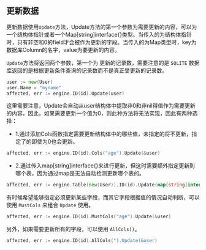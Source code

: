 ## 更新数据
    
更新数据使用`Update`方法，Update方法的第一个参数为需要更新的内容，可以为一个结构体指针或者一个Map[string]interface{}类型。当传入的为结构体指针时，只有非空和0的field才会被作为更新的字段。当传入的为Map类型时，key为数据库Column的名字，value为要更新的内容。

`Update`方法将返回两个参数，第一个为 更新的记录数，需要注意的是 `SQLITE` 数据库返回的是根据更新条件查询的记录数而不是真正受更新的记录数。

```Go
user := new(User)
user.Name = "myname"
affected, err := engine.ID(id).Update(user)
```

这里需要注意，Update会自动从user结构体中提取非0和非nil得值作为需要更新的内容，因此，如果需要更新一个值为0，则此种方法将无法实现，因此有两种选择：

* 1.通过添加Cols函数指定需要更新结构体中的哪些值，未指定的将不更新，指定了的即使为0也会更新。

```Go
affected, err := engine.ID(id).Cols("age").Update(&user)
```

* 2.通过传入map[string]interface{}来进行更新，但这时需要额外指定更新到哪个表，因为通过map是无法自动检测更新哪个表的。

```Go
affected, err := engine.Table(new(User)).ID(id).Update(map[string]interface{}{"age":0})
```

有时候希望能够指定必须更新某些字段，而其它字段根据值的情况自动判断，可以使用 `MustCols` 来组合 `Update` 使用。

```Go
affected, err := engine.ID(id).MustCols("age").Update(&user)
```

另外，如果需要更新所有的字段，可以使用 `AllCols()`。

```Go
affected, err := engine.ID(id).AllCols(").Update(&user)
```
